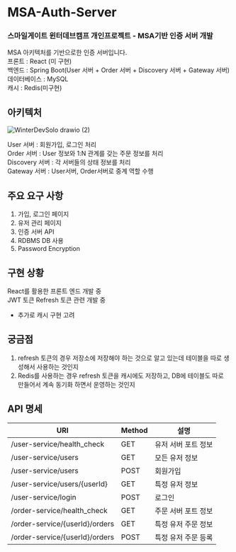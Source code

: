 # MSA-Auth-Server
### 스마일게이트 윈터데브캠프 개인프로젝트 - MSA기반 인증 서버 개발

MSA 아키텍처를 기반으로한 인증 서버입니다. <br>
프론트 : React (미 구현) <br>
백엔드 : Spring Boot(User 서버 + Order 서버 + Discovery 서버 + Gateway 서버)<br>
데이터베이스 : MySQL <br>
캐시 : Redis(미구현)<br>

## 아키텍처

![WinterDevSolo drawio (2)](https://user-images.githubusercontent.com/78259314/209460012-80e8ce79-b6bb-40b0-bc6c-e82a7638a86d.png)

User 서버 : 회원가입, 로그인 처리 <br>
Order 서버 : User 정보와 1:N 관계를 갖는 주문 정보를 처리<br>
Discovery 서버 : 각 서버들의 상태 정보를 처리<br>
Gateway 서버 : User서버, Order서버로 중계 역할 수행<br>

## 주요 요구 사항

1. 가입, 로그인 페이지
2. 유저 관리 페이지
3. 인증 서버 API
4. RDBMS DB 사용
5. Password Encryption

## 구현 상황

React를 활용한 프론트 엔드 개발 중 <br>
JWT 토큰 Refresh 토큰 관련 개발 중 <br>
+ 추가로 캐시 구현 고려 

## 궁금점
1. refresh 토큰의 경우 저장소에 저장해야 하는 것으로 알고 있는데 테이블을 따로 생성해서 사용하는 것인지
2. Redis를 사용하는 경우 refresh 토큰을 캐시에도 저장하고, DB에 테이블도 따로 만들어서 계속 동기화 하면서 운영하는 것인지

## API 명세

|URI|Method|설명|
|-----|---|-----|
|/user-service/health_check|GET|유저 서버 포트 정보|
|/user-service/users|GET|모든 유저 정보|
|/user-service/users|POST|회원가입|
|/user-service/users/{userId}|GET|특정 유저 정보|
|/user-service/login|POST|로그인|
|/order-service/health_check|GET|주문 서버 포트 정보|
|/order-service/{userId}/orders|GET|특정 유저 주문 정보|
|/order-service/{userId}/orders|POST|특정 유저 주문 등록|
